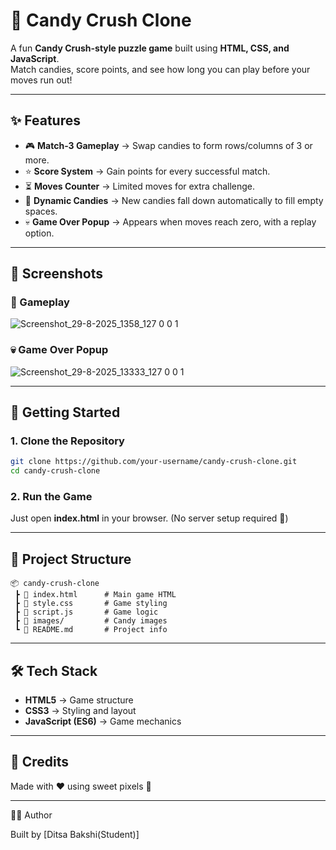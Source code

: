 # 🍭 Candy Crush Clone  

A fun **Candy Crush-style puzzle game** built using **HTML, CSS, and JavaScript**.  
Match candies, score points, and see how long you can play before your moves run out!  

---

## ✨ Features  

- 🎮 **Match-3 Gameplay** → Swap candies to form rows/columns of 3 or more.  
- ⭐ **Score System** → Gain points for every successful match.  
- ⏳ **Moves Counter** → Limited moves for extra challenge.  
- 🍬 **Dynamic Candies** → New candies fall down automatically to fill empty spaces.  
- 💀 **Game Over Popup** → Appears when moves reach zero, with a replay option.  

---

## 📸 Screenshots  

### 🎲 Gameplay  
![Screenshot_29-8-2025_1358_127 0 0 1](https://github.com/user-attachments/assets/599d3b6b-2d7c-48d0-91b3-14f965be4def)


### 💀 Game Over Popup  
![Screenshot_29-8-2025_13333_127 0 0 1](https://github.com/user-attachments/assets/e27be409-26a7-433c-87ae-cb3843577b35)


---

## 🚀 Getting Started  

### 1. Clone the Repository  
```bash
git clone https://github.com/your-username/candy-crush-clone.git
cd candy-crush-clone
````

### 2. Run the Game

Just open **index.html** in your browser.
(No server setup required 🚀)

---

## 📂 Project Structure

```
📦 candy-crush-clone
 ┣ 📜 index.html      # Main game HTML
 ┣ 📜 style.css       # Game styling
 ┣ 📜 script.js       # Game logic
 ┣ 📂 images/         # Candy images
 ┗ 📜 README.md       # Project info
```

---

## 🛠️ Tech Stack

* **HTML5** → Game structure
* **CSS3** → Styling and layout
* **JavaScript (ES6)** → Game mechanics

---

## 🙌 Credits

Made with ❤️ using sweet pixels 🍬

---

👩‍💻 Author

Built by [Ditsa Bakshi(Student)]

```
